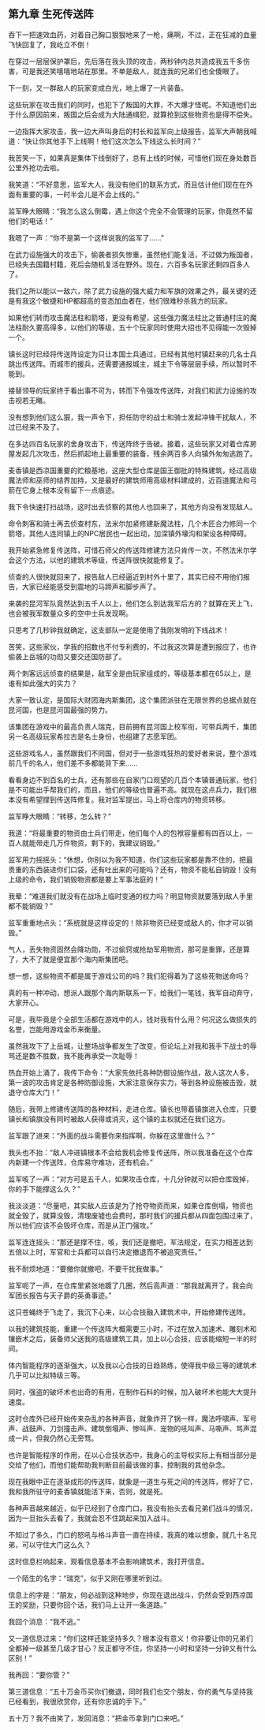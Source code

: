 ## 第九章 生死传送阵

吞下一把速效血药，对着自己胸口狠狠地来了一枪，痛啊，不过，正在狂减的血量飞快回复了，我屹立不倒！

在穿过一层层保护罩后，先后落在我头顶的攻击，两秒钟内总共造成我五千多伤害，可是我还笑嘻嘻地站在那里。不单是敌人，就连我的兄弟们也全傻眼了。

下一刻，又一群敌人的玩家变成白光，地上爆了一片装备。

这些玩家在攻击我们的同时，也犯下了叛国的大罪，不大爆才怪呢。不知道他们出于什么原因前来，叛国之后会成为大陆通缉犯，就算抢到这些物资也是得不偿失。

一边指挥大家攻击，我一边大声叫身后的村长和监军向上级报告，监军大声朝我喊道：“快让你其他手下上线啊！他们这次怎么下线这么长时间？”

我苦笑一下，如果真是集体下线倒好了，总有上线的时候，可惜他们现在身处数百公里外抢功去啦。

我笑道：“不好意思，监军大人，我没有他们的联系方式，而且估计他们现在在外面有重要的事，一时半会儿是不会上线的。”

监军睁大眼睛：“我怎么这么倒霉，遇上你这个完全不会管理的玩家，你竟然不留他们的电话！”

我嗯了一声：“你不是第一个这样说我的监军了……”

在武力设施强大的攻击下，偷袭者损失惨重，虽然他们能复活，不过做为叛国者，已经失去国籍村籍，死后会随机复活在野外。现在，六百多名玩家还剩四百多人了。

我们之所以能以一敌六，除了武力设施的强大威力和军旗的效果之外，最关键的还是有我这个敏捷和HP都超高的变态加血者在，他们很难秒杀我方的玩家。

如果他们转而攻击魔法柱和箭塔，更没有希望，这些强力魔法柱比之普通村庄的魔法柱耐久要高得多，以他们的等级，五十个玩家同时使用大招也不见得能一次毁掉一个。

镇长这时已经将传送阵设定为只让本国士兵通过，已经有其他村镇赶来的几名士兵跳出传送阵。而城市的援兵，还需要通报城主，城主下令等层层手续，所以暂时不能到。

接替领导的玩家终于看出事不可为，转而下令强攻传送阵，对我们和武力设施的攻击视若无睹。

没有想到他们这么狠，我一声令下，担任防守的战士和骑士发起冲锋干扰敌人，不过已经来不及了。

在多达四百名玩家的舍身攻击下，传送阵终于告破。接着，这些玩家又对着仓库房屋发起几次攻击，然后抓起地上最重要的装备，残余两百多人向镇外匆匆逃跑了。

麦香镇是西凉国重要的贮粮基地，这座大型仓库是国王御批的特殊建筑，经过高级魔法师和巫师的结界加持，又是最好的建筑师用高级材料建成的，近百道魔法和弓箭在它身上根本没有留下一点痕迹。

我下令快速打扫战场，这时出去侦察的其他人也回来了，其他方向没有发现敌人。

命令刺客和骑士再去侦查村东，法米尔加紧修建新魔法柱，几个木匠合力修同一个箭塔，其他人连同镇上的NPC居民也一起出动，加深镇外壕沟和架设各种障碍。

我开始紧急修复传送阵，可惜石师父的传送阵修建方法只肯传一次，不然法米尔学会这个方法，以他的建筑术等级，传送阵很快就能修复了。

侦查的人很快就回来了，报告敌人已经逼近到村外十里了，其实已经不用他们报告，大家已经能感受到震地的马蹄声和脚步声了。

来袭的昆河军队竟然达到五千人以上，他们怎么到达我军后方的？就算在天上飞，也会被我军数量众多的空中士兵发现啊。

只思考了几秒钟我就确定，这支部队一定是使用了我刚发明的下线战术！

苦笑，这些家伙，学我的招数也不付专利费的，不过我这次算是遭到报应了，也许偷袭上岳城的功勋又要交还国防部了。

两个刺客远远侦查的结果是，敌军全是由玩家组成的，等级基本都在65以上，是谁有如此强大的实力？

大家一致认定，是国际大财团海内斯集团，这个集团派驻在无限世界的总据点就在昆河国，也是昆河国最强的势力。

该集团在游戏中的最高负责人瑞克，目前拥有昆河国上校军衔，可带兵两千，集团另一名高级玩家希拉古是名士身份，也组建了志愿军团。

这些游戏名人，虽然跟我们不同国，但对于一些游戏狂热的爱好者来说，整个游戏前几千的名人，他们差不多都能背下来……

看看身边不到百名的士兵，还有那些在自家门口观望的几百个本镇普通玩家，他们是不可能出手帮我们的，而且，他们的等级也普遍不高。就现在这点兵力，我们根本没有希望撑到传送阵修复。我对监军提出，马上将仓库内的物资转移。

监军睁大眼睛：“转移，怎么转？”

我道：“将最重要的物资由士兵们带走，他们每个人的包袱容量都有四百以上，一百人就能带走几万件物资，剩下的，我建议销毁。”

监军用力摇摇头：“休想，你别以为我不知道，你们这些玩家都是靠不住的，把最贵重的东西装进你们口袋，还有吐出来的可能吗？还有，物资不能私自销毁！没有上级的命令，我们销毁物资都是要上军事法庭的！”

我晕：“难道我们就没有在战场上临时变通的权力吗？明显物资就要落到敌人手里都不能销毁？”

监军重重地点头：“系统就是这样设定的！除非物资已经变成敌人的，你才可以销毁。”

气人，丢失物资固然会降功勋，不过偷窍或抢劫军用物资，那可是重罪，还是算了，大不了就是便宜那个海内斯集团吧。

想一想，这些物资不都是属于游戏公司的吗？我们犯得着为了这些死物送命吗？

真的有一种冲动，想派人跟那个海内斯联系一下，给我们一笔钱，我军自动弃守，大家开心。

可是，我毕竟是个全部生活都在游戏中的人，钱对我有什么用？何况这么做损失的名誉，岂能用游戏金币来衡量。

虽然我攻下了上岳城，让整场战争都发生了改变，但论坛上对我和我手下战士的辱骂还是数不胜数，我不能再承受一次耻辱！

热血开始上涌了，我传下命令：“大家先依托各种防御设施作战，敌人这次人多，第一波的攻击肯定是各种防御设施，大家注意保存实力，等到各种设施被击毁，就退守仓库大门！”

随后，我带上修建传送阵的各种材料，走进仓库。镇长也带着镇旗进入仓库，只要镇长和镇旗没有同时被敌人获得或消灭，这个镇的主权就还在我们这方。

监军跟了进来：“外面的战斗需要你来指挥啊，你躲在这里做什么？”

我头也不抬：“敌人冲进镇根本不会给我机会修复传送阵，所以我准备在这个仓库内新建一个传送阵，仓库易守难功，还有机会。”

监军咳了一声：“对方可是五千人，如果攻击仓库，十几分钟就可以把仓库毁掉，你的手下能撑这么久？”

我淡淡道：“尽量吧，其实敌人应该是为了抢夺物资而来，如果仓库倒塌，物资也就全毁了，就算没毁，清理废墟也会费时，那时我们的援兵都从四面包围过来了，所以他们应该不会毁坏仓库，而是从正门强攻。”

监军连连摇头：“那还是撑不住，咳，我们还是撤吧，军法规定，在实力相差达到五倍以上时，军官和士兵都可以自行决定撤退而不被追究责任。”

我不耐烦地道：“要撤你就撤吧，不要干扰我做事。”

监军呃了一声，在仓库里紧张地踱了几圈，然后高声道：“那我就离开了，我会向军团长报告与天子爵的英勇事迹。”

这只苍蝇终于飞走了，我沉下心来，以心合技融入建筑术中，开始修建传送阵。

以我的建筑技能，重建一个传送阵大概需要三小时，不过在放入加速术、雕刻术和镶嵌术之后，装备师父送我的高级建筑工具，加上以心合技，应该能缩短一半的时间。

体内智能程序的逐渐强大，以及我以心合技的日趋熟练，使得我中级三等的建筑术几乎可以比拟特级三等。

同时，强盗的破坏术也出奇的有用，在制作石料的时候，加入破坏术也能大大提升速度。

这时仓库外已经开始传来杂乱的各种声音，就象炸开了锅一样，魔法呼啸声、军号声、战鼓声、刀剑撞击声、建筑倒塌声、惨叫声、宠物的吼叫声、马嘶声、骂声混成一片，但我仍然心无旁骛。

也许是智能程序的作用，在以心合技状态中，我身心的主导权实际上有相当部分是交给了他们，而他们能帮助我判断目前最该做的事，控制我的其他杂念。

现在我眼中正在逐渐成形的传送阵，就象是一道生与死之间的传送阵，修好了它，我和我所驻守的麦香镇就能活下来，否则，就是死。

各种声音越来越近，似乎已经到了仓库门口，我没有抬头去看兄弟们战斗的情况，因为一旦抬头去看了，我就会忍不住跳起来加入战斗。

不知过了多久，门口的怒吼与格斗声音一直在持续，我真的难以想象，就几十名兄弟，可以守住大门这么久？

这时信息栏响起来，观看信息基本不会影响建筑术，我打开信息。

一个陌生的名字：“瑞克”，似乎又刚在哪里听到过。

信息上的字是：“朋友，何必战到这种地步，你现在退出战斗，仍然会受到西凉国王的奖励，只要你回个话，我们马上让开一条道路。”

我回个消息：“我不逃。”

又一道信息过来：“你们这样还能坚持多久？根本没有意义！你非要让你的兄弟们全都掉一级甚至几级才甘心？反正都守不住，你坚持一小时和坚持一分钟又有什么区别！”

我再回：“要你管？”

第三道信息：“五十万金币买你们撤退，同时我们也交个朋友，你的勇气与坚持我已经看到，我很欣赏你，还有你忠诚的手下。”

五十万？我不由笑了，发回消息：“把金币拿到门口来吧。”

